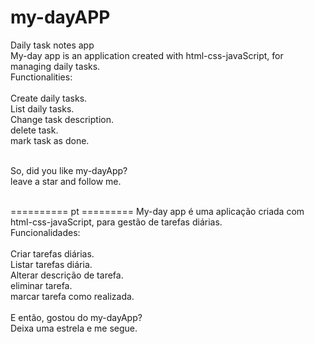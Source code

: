 # my-dayAPP
Daily task notes app  
My-day app is an application created with html-css-javaScript, for managing daily tasks. <br>
Functionalities:<br><br>
Create daily tasks.<br>
List daily tasks.<br>
Change task description.<br>
delete task.<br>
mark task as done.<br><br>

So, did you like my-dayApp?<br>
leave a star and follow me.<br><br>

========== pt =========
My-day app é uma aplicação criada com html-css-javaScript, para gestão de tarefas diárias.<br>
Funcionalidades:<br><br>
Criar tarefas diárias.<br>
Listar tarefas diária.<br>
Alterar descrição de tarefa.<br>
eliminar tarefa.<br>
marcar tarefa como realizada.<br><br>
E então, gostou do my-dayApp?<br>
Deixa uma estrela e me segue. 


